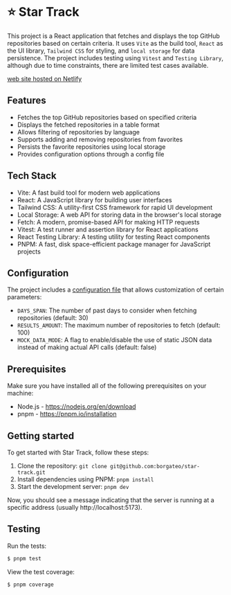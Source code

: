 # ⭐️ Star Track

This project is a React application that fetches and displays the top GitHub repositories based on certain criteria. It uses `Vite` as the build tool, `React` as the UI library, `Tailwind CSS` for styling, and `local storage` for data persistence. The project includes testing using `Vitest` and `Testing Library`, although due to time constraints, there are limited test cases available.

[web site hosted on Netlify](https://startrackgh.netlify.app)

## Features

- Fetches the top GitHub repositories based on specified criteria
- Displays the fetched repositories in a table format
- Allows filtering of repositories by language
- Supports adding and removing repositories from favorites
- Persists the favorite repositories using local storage
- Provides configuration options through a config file

## Tech Stack

- Vite: A fast build tool for modern web applications
- React: A JavaScript library for building user interfaces
- Tailwind CSS: A utility-first CSS framework for rapid UI development
- Local Storage: A web API for storing data in the browser's local storage
- Fetch: A modern, promise-based API for making HTTP requests
- Vitest: A test runner and assertion library for React applications
- React Testing Library: A testing utility for testing React components
- PNPM: A fast, disk space-efficient package manager for JavaScript projects

## Configuration

The project includes a [configuration file](./src/config/index.tsx) that allows customization of certain parameters:

- `DAYS_SPAN`: The number of past days to consider when fetching repositories (default: 30)
- `RESULTS_AMOUNT`: The maximum number of repositories to fetch (default: 100)
- `MOCK_DATA_MODE`: A flag to enable/disable the use of static JSON data instead of making actual API calls (default: false)

## Prerequisites

Make sure you have installed all of the following prerequisites on your machine:

- Node.js - https://nodejs.org/en/download
- pnpm - https://pnpm.io/installation

## Getting started

To get started with Star Track, follow these steps:

1. Clone the repository: `git clone git@github.com:borgateo/star-track.git`
2. Install dependencies using PNPM: `pnpm install`
3. Start the development server: `pnpm dev`

Now, you should see a message indicating that the server is running at a specific address (usually http://localhost:5173).

## Testing

Run the tests:

```bash
$ pnpm test
```

View the test coverage:

```bash
$ pnpm coverage
```

